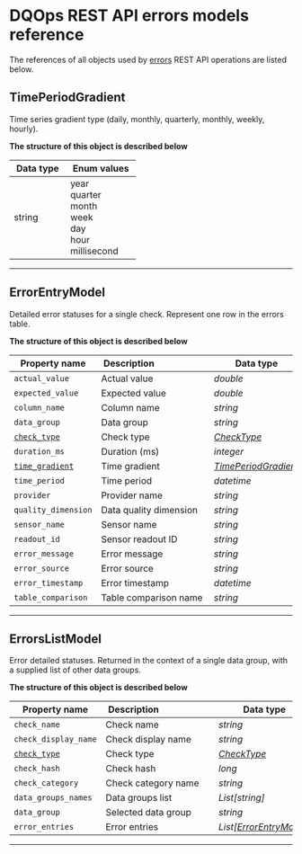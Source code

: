 # DQOps REST API errors models reference
The references of all objects used by [errors](/docs/client/operations/errors.md) REST API operations are listed below.


## TimePeriodGradient
Time series gradient type (daily, monthly, quarterly, monthly, weekly, hourly).


**The structure of this object is described below**


|&nbsp;Data&nbsp;type&nbsp;|&nbsp;Enum&nbsp;values&nbsp;|
|-----------|-------------|
|string|year<br/>quarter<br/>month<br/>week<br/>day<br/>hour<br/>millisecond<br/>|

___

## ErrorEntryModel
Detailed error statuses for a single check. Represent one row in the errors table.


**The structure of this object is described below**


|&nbsp;Property&nbsp;name&nbsp;|&nbsp;Description&nbsp;&nbsp;&nbsp;&nbsp;&nbsp;&nbsp;&nbsp;&nbsp;&nbsp;&nbsp;&nbsp;&nbsp;&nbsp;&nbsp;&nbsp;&nbsp;&nbsp;&nbsp;&nbsp;&nbsp;&nbsp;|&nbsp;Data&nbsp;type&nbsp;|
|---------------|---------------------------------|-----------|
|<span class="no-wrap-code">`actual_value`</span>|Actual value|*double*|
|<span class="no-wrap-code">`expected_value`</span>|Expected value|*double*|
|<span class="no-wrap-code">`column_name`</span>|Column name|*string*|
|<span class="no-wrap-code">`data_group`</span>|Data group|*string*|
|<span class="no-wrap-code">[`check_type`](/docs/client/models/table_comparisons.md#checktype)</span>|Check type|*[CheckType](/docs/client/models/table_comparisons.md#checktype)*|
|<span class="no-wrap-code">`duration_ms`</span>|Duration (ms)|*integer*|
|<span class="no-wrap-code">[`time_gradient`](#timeperiodgradient)</span>|Time gradient|*[TimePeriodGradient](#timeperiodgradient)*|
|<span class="no-wrap-code">`time_period`</span>|Time period|*datetime*|
|<span class="no-wrap-code">`provider`</span>|Provider name|*string*|
|<span class="no-wrap-code">`quality_dimension`</span>|Data quality dimension|*string*|
|<span class="no-wrap-code">`sensor_name`</span>|Sensor name|*string*|
|<span class="no-wrap-code">`readout_id`</span>|Sensor readout ID|*string*|
|<span class="no-wrap-code">`error_message`</span>|Error message|*string*|
|<span class="no-wrap-code">`error_source`</span>|Error source|*string*|
|<span class="no-wrap-code">`error_timestamp`</span>|Error timestamp|*datetime*|
|<span class="no-wrap-code">`table_comparison`</span>|Table comparison name|*string*|


___

## ErrorsListModel
Error detailed statuses. Returned in the context of a single data group, with a supplied list of other data groups.


**The structure of this object is described below**


|&nbsp;Property&nbsp;name&nbsp;|&nbsp;Description&nbsp;&nbsp;&nbsp;&nbsp;&nbsp;&nbsp;&nbsp;&nbsp;&nbsp;&nbsp;&nbsp;&nbsp;&nbsp;&nbsp;&nbsp;&nbsp;&nbsp;&nbsp;&nbsp;&nbsp;&nbsp;|&nbsp;Data&nbsp;type&nbsp;|
|---------------|---------------------------------|-----------|
|<span class="no-wrap-code">`check_name`</span>|Check name|*string*|
|<span class="no-wrap-code">`check_display_name`</span>|Check display name|*string*|
|<span class="no-wrap-code">[`check_type`](/docs/client/models/table_comparisons.md#checktype)</span>|Check type|*[CheckType](/docs/client/models/table_comparisons.md#checktype)*|
|<span class="no-wrap-code">`check_hash`</span>|Check hash|*long*|
|<span class="no-wrap-code">`check_category`</span>|Check category name|*string*|
|<span class="no-wrap-code">`data_groups_names`</span>|Data groups list|*List[string]*|
|<span class="no-wrap-code">`data_group`</span>|Selected data group|*string*|
|<span class="no-wrap-code">`error_entries`</span>|Error entries|*List[[ErrorEntryModel](#errorentrymodel)]*|


___

